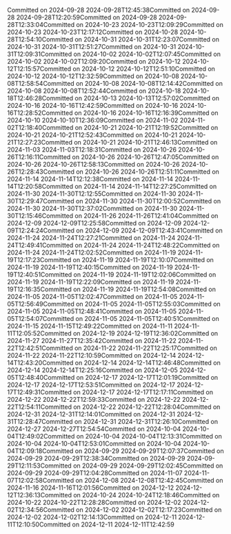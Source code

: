 Committed on 2024-09-28 2024-09-28T12:45:38Committed on 2024-09-28 2024-09-28T12:20:59Committed on 2024-09-28 2024-09-28T12:33:04Committed on 2024-10-23 2024-10-23T12:09:29Committed on 2024-10-23 2024-10-23T12:17:12Committed on 2024-10-28 2024-10-28T12:54:10Committed on 2024-10-31 2024-10-31T12:23:07Committed on 2024-10-31 2024-10-31T12:51:27Committed on 2024-10-31 2024-10-31T12:09:31Committed on 2024-10-02 2024-10-02T12:07:45Committed on 2024-10-02 2024-10-02T12:09:20Committed on 2024-10-12 2024-10-12T12:15:57Committed on 2024-10-12 2024-10-12T12:51:10Committed on 2024-10-12 2024-10-12T12:32:59Committed on 2024-10-08 2024-10-08T12:58:54Committed on 2024-10-08 2024-10-08T12:14:42Committed on 2024-10-08 2024-10-08T12:52:44Committed on 2024-10-18 2024-10-18T12:46:28Committed on 2024-10-13 2024-10-13T12:57:02Committed on 2024-10-16 2024-10-16T12:42:59Committed on 2024-10-16 2024-10-16T12:28:52Committed on 2024-10-16 2024-10-16T12:16:39Committed on 2024-10-10 2024-10-10T12:36:09Committed on 2024-11-02 2024-11-02T12:18:40Committed on 2024-10-21 2024-10-21T12:19:52Committed on 2024-10-21 2024-10-21T12:52:43Committed on 2024-10-21 2024-10-21T12:27:23Committed on 2024-10-21 2024-10-21T12:46:13Committed on 2024-11-03 2024-11-03T12:18:31Committed on 2024-10-26 2024-10-26T12:16:11Committed on 2024-10-26 2024-10-26T12:47:05Committed on 2024-10-26 2024-10-26T12:58:13Committed on 2024-10-26 2024-10-26T12:28:43Committed on 2024-10-26 2024-10-26T12:51:11Committed on 2024-11-14 2024-11-14T12:12:38Committed on 2024-11-14 2024-11-14T12:20:58Committed on 2024-11-14 2024-11-14T12:27:25Committed on 2024-11-30 2024-11-30T12:12:55Committed on 2024-11-30 2024-11-30T12:29:47Committed on 2024-11-30 2024-11-30T12:00:52Committed on 2024-11-30 2024-11-30T12:37:02Committed on 2024-11-30 2024-11-30T12:15:46Committed on 2024-11-26 2024-11-26T12:41:04Committed on 2024-12-09 2024-12-09T12:25:58Committed on 2024-12-09 2024-12-09T12:24:24Committed on 2024-12-09 2024-12-09T12:43:41Committed on 2024-11-24 2024-11-24T12:27:21Committed on 2024-11-24 2024-11-24T12:49:41Committed on 2024-11-24 2024-11-24T12:48:22Committed on 2024-11-24 2024-11-24T12:02:52Committed on 2024-11-19 2024-11-19T12:17:23Committed on 2024-11-19 2024-11-19T12:10:07Committed on 2024-11-19 2024-11-19T12:40:15Committed on 2024-11-19 2024-11-19T12:40:51Committed on 2024-11-19 2024-11-19T12:02:06Committed on 2024-11-19 2024-11-19T12:22:09Committed on 2024-11-19 2024-11-19T12:16:35Committed on 2024-11-19 2024-11-19T12:54:08Committed on 2024-11-05 2024-11-05T12:02:47Committed on 2024-11-05 2024-11-05T12:56:49Committed on 2024-11-05 2024-11-05T12:55:03Committed on 2024-11-05 2024-11-05T12:48:41Committed on 2024-11-05 2024-11-05T12:54:07Committed on 2024-11-05 2024-11-05T12:40:51Committed on 2024-11-15 2024-11-15T12:49:22Committed on 2024-11-11 2024-11-11T12:05:52Committed on 2024-12-19 2024-12-19T12:36:02Committed on 2024-11-27 2024-11-27T12:35:42Committed on 2024-11-22 2024-11-22T12:42:51Committed on 2024-11-22 2024-11-22T12:25:17Committed on 2024-11-22 2024-11-22T12:10:59Committed on 2024-12-14 2024-12-14T12:43:20Committed on 2024-12-14 2024-12-14T12:46:48Committed on 2024-12-14 2024-12-14T12:25:16Committed on 2024-12-05 2024-12-05T12:48:40Committed on 2024-12-17 2024-12-17T12:01:19Committed on 2024-12-17 2024-12-17T12:53:51Committed on 2024-12-17 2024-12-17T12:49:31Committed on 2024-12-17 2024-12-17T12:17:11Committed on 2024-12-22 2024-12-22T12:59:33Committed on 2024-12-22 2024-12-22T12:54:11Committed on 2024-12-22 2024-12-22T12:28:04Committed on 2024-12-31 2024-12-31T12:14:01Committed on 2024-12-31 2024-12-31T12:28:47Committed on 2024-12-31 2024-12-31T12:26:10Committed on 2024-12-27 2024-12-27T12:54:54Committed on 2024-10-04 2024-10-04T12:49:02Committed on 2024-10-04 2024-10-04T12:13:31Committed on 2024-10-04 2024-10-04T12:53:01Committed on 2024-10-04 2024-10-04T12:09:18Committed on 2024-09-29 2024-09-29T12:07:37Committed on 2024-09-29 2024-09-29T12:38:34Committed on 2024-09-29 2024-09-29T12:11:53Committed on 2024-09-29 2024-09-29T12:02:45Committed on 2024-09-29 2024-09-29T12:04:28Committed on 2024-11-07 2024-11-07T12:02:58Committed on 2024-12-08 2024-12-08T12:42:45Committed on 2024-11-16 2024-11-16T12:01:56Committed on 2024-12-12 2024-12-12T12:36:13Committed on 2024-10-24 2024-10-24T12:18:46Committed on 2024-10-22 2024-10-22T12:28:28Committed on 2024-12-02 2024-12-02T12:34:56Committed on 2024-12-02 2024-12-02T12:17:23Committed on 2024-12-02 2024-12-02T12:14:13Committed on 2024-12-11 2024-12-11T12:10:50Committed on 2024-12-11 2024-12-11T12:42:59